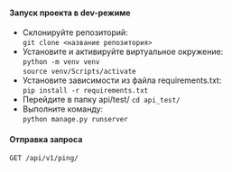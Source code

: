 #### Запуск проекта в dev-режиме

- Склонируйте репозиторий:  
``` git clone <название репозитория> ```    
- Установите и активируйте виртуальное окружение:  
``` python -m venv venv ```  
``` source venv/Scripts/activate ``` 
- Установите зависимости из файла requirements.txt:   
``` pip install -r requirements.txt ```
- Перейдите в папку api/test/
``` cd api_test/ ```
- Выполните команду:   
``` python manage.py runserver ```

#### Отправка запроса

``` GET /api/v1/ping/ ```  
